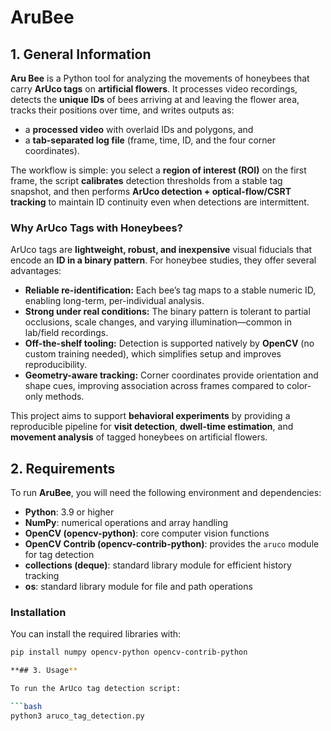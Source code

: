 # AruBee
## 1. General Information

**Aru Bee** is a Python tool for analyzing the movements of honeybees that carry **ArUco tags** on **artificial flowers**. It processes video recordings, detects the **unique IDs** of bees arriving at and leaving the flower area, tracks their positions over time, and writes outputs as:
- a **processed video** with overlaid IDs and polygons, and
- a **tab-separated log file** (frame, time, ID, and the four corner coordinates).

The workflow is simple: you select a **region of interest (ROI)** on the first frame, the script **calibrates** detection thresholds from a stable tag snapshot, and then performs **ArUco detection + optical-flow/CSRT tracking** to maintain ID continuity even when detections are intermittent.

### Why ArUco Tags with Honeybees?
ArUco tags are **lightweight, robust, and inexpensive** visual fiducials that encode an **ID in a binary pattern**. For honeybee studies, they offer several advantages:
- **Reliable re-identification:** Each bee’s tag maps to a stable numeric ID, enabling long-term, per-individual analysis.
- **Strong under real conditions:** The binary pattern is tolerant to partial occlusions, scale changes, and varying illumination—common in lab/field recordings.
- **Off-the-shelf tooling:** Detection is supported natively by **OpenCV** (no custom training needed), which simplifies setup and improves reproducibility.
- **Geometry-aware tracking:** Corner coordinates provide orientation and shape cues, improving association across frames compared to color-only methods.

This project aims to support **behavioral experiments** by providing a reproducible pipeline for **visit detection**, **dwell-time estimation**, and **movement analysis** of tagged honeybees on artificial flowers.

## 2. Requirements

To run **AruBee**, you will need the following environment and dependencies:

- **Python**: 3.9 or higher  
- **NumPy**: numerical operations and array handling  
- **OpenCV (opencv-python)**: core computer vision functions  
- **OpenCV Contrib (opencv-contrib-python)**: provides the `aruco` module for tag detection  
- **collections (deque)**: standard library module for efficient history tracking  
- **os**: standard library module for file and path operations  

### Installation

You can install the required libraries with:

```bash
pip install numpy opencv-python opencv-contrib-python

**## 3. Usage**

To run the ArUco tag detection script:

```bash
python3 aruco_tag_detection.py

